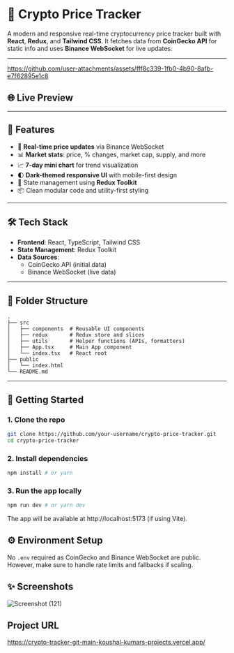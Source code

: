 # 🚀 Crypto Price Tracker

A modern and responsive real-time cryptocurrency price tracker built with **React**, **Redux**, and **Tailwind CSS**. It fetches data from **CoinGecko API** for static info and uses **Binance WebSocket** for live updates.

---

https://github.com/user-attachments/assets/fff8c339-1fb0-4b90-8afb-e7f62895e1c8



## 🌐 Live Preview

> 

---

## 📸 Features

- 🔄 **Real-time price updates** via Binance WebSocket
- 📊 **Market stats**: price, % changes, market cap, supply, and more
- 📈 **7-day mini chart** for trend visualization
- 🌓 **Dark-themed responsive UI** with mobile-first design
- 🧠 State management using **Redux Toolkit**
- 📦 Clean modular code and utility-first styling

---

## 🛠️ Tech Stack

- **Frontend**: React, TypeScript, Tailwind CSS
- **State Management**: Redux Toolkit
- **Data Sources**:
  - CoinGecko API (initial data)
  - Binance WebSocket (live data)

---

## 📁 Folder Structure

```
.
├── src
│   ├── components  # Reusable UI components
│   ├── redux       # Redux store and slices
│   ├── utils       # Helper functions (APIs, formatters)
│   ├── App.tsx     # Main App component
│   └── index.tsx   # React root
├── public
│   └── index.html
└── README.md
```

---

## 🚀 Getting Started

### 1. Clone the repo

```bash
git clone https://github.com/your-username/crypto-price-tracker.git
cd crypto-price-tracker
```

### 2. Install dependencies

```bash
npm install # or yarn
```

### 3. Run the app locally

```bash
npm run dev # or yarn dev
```

The app will be available at http://localhost:5173 (if using Vite).

## ⚙️ Environment Setup

No `.env` required as CoinGecko and Binance WebSocket are public. However, make sure to handle rate limits and fallbacks if scaling.

## ✨ Screenshots
![Screenshot (121)](https://github.com/user-attachments/assets/3401d302-3039-4177-8db6-d4d86247b7ce)




## Project URL

https://crypto-tracker-git-main-koushal-kumars-projects.vercel.app/


